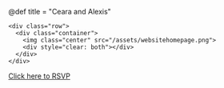 @def title = "Ceara and Alexis"

~~~
<div class="row">
  <div class="container">
    <img class="center" src="/assets/websitehomepage.png">
    <div style="clear: both"></div>      
  </div>
</div>
~~~

[Click here to RSVP](https://docs.google.com/forms/d/e/1FAIpQLScfbmxQQhC2WBRDpVphl9-pjH9k8jTGqqR7YDThbc5oZX3v9A/viewform?embedded=true&fbclid=IwAR16ZgTvuDjrFvYJFEvk8PiHr20puUgni-9Bby4_UhMjZfDS91KTKaXBK1I)

